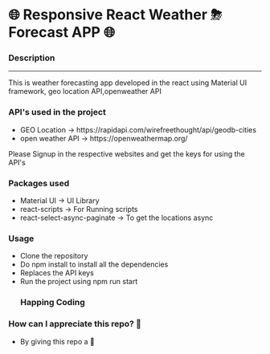 <h1>🌐 Responsive React Weather ⛈ Forecast APP 🌐</h1>

<h3>Description</h3><hr/>
<p>This is weather forecasting app developed in the react using Material UI framework, geo location API,openweather API</p>

### API's used in the project

<ul> 
<li>
GEO Location -> https://rapidapi.com/wirefreethought/api/geodb-cities
</li>
<li>
open weather API -> https://openweathermap.org/
</li>
</ul>

Please Signup in the respective websites and get the keys for using the API's

### Packages used

- Material UI -> UI Library
- react-scripts -> For Running scripts
- react-select-async-paginate -> To get the locations async

### Usage

- Clone the repository
- Do <bold>npm install</bold> to install all the dependencies
- Replaces the API keys
- Run the project using <bold>npm run start</bold>
  ### Happing Coding

### How can I appreciate this repo? 💙
- By giving this repo a 🌟